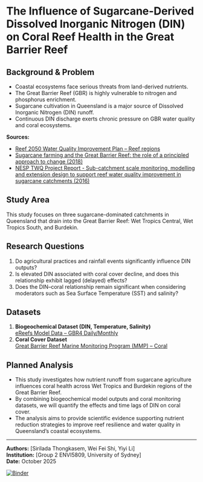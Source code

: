 # The Influence of Sugarcane-Derived Dissolved Inorganic Nitrogen (DIN) on Coral Reef Health in the Great Barrier Reef

## Background & Problem
* Coastal ecosystems face serious threats from land-derived nutrients.  
* The Great Barrier Reef (GBR) is highly vulnerable to nitrogen and phosphorus enrichment.  
* Sugarcane cultivation in Queensland is a major source of Dissolved Inorganic Nitrogen (DIN) runoff.  
* Continuous DIN discharge exerts chronic pressure on GBR water quality and coral ecosystems.  

**Sources:**
- [Reef 2050 Water Quality Improvement Plan – Reef regions](https://www.reefplan.qld.gov.au/reef-regions)  
- [Sugarcane farming and the Great Barrier Reef: the role of a principled approach to change (2018)](https://doi.org/10.1016/j.landusepol.2018.07.026)  
- [NESP TWQ Project Report - Sub-catchment scale monitoring, modelling and extension design to support reef water quality improvement in sugarcane catchments (2016)](http://nesptropical.edu.au/wp-content/uploads/2016/07/NESP-TWQ-1.8-FINAL-REPORT-A.pdf)

## Study Area
This study focuses on three sugarcane-dominated catchments in Queensland that drain into the Great Barrier Reef: Wet Tropics Central, Wet Tropics South, and Burdekin.

## Research Questions
1. Do agricultural practices and rainfall events significantly influence DIN outputs?  
2. Is elevated DIN associated with coral cover decline, and does this relationship exhibit lagged (delayed) effects?  
3. Does the DIN–coral relationship remain significant when considering moderators such as Sea Surface Temperature (SST) and salinity?

## Datasets
1. **Biogeochemical Dataset (DIN, Temperature, Salinity)**  
   [eReefs Model Data – GBR4 Daily/Monthly](https://thredds.ereefs.aims.gov.au/thredds/catalog/ereefs/GBR4_H2p0_B3p1_Cq3b_Dhnd/daily-monthly/catalog.html)
2. **Coral Cover Dataset**  
   [Great Barrier Reef Marine Monitoring Program (MMP) – Coral](https://apps.aims.gov.au/metadata/view/c30cfb2d-46be-4837-9733-9bb60489b65b)

## Planned Analysis
* This study investigates how nutrient runoff from sugarcane agriculture influences coral health across Wet Tropics and Burdekin regions of the Great Barrier Reef.  
* By combining biogeochemical model outputs and coral monitoring datasets, we will quantify the effects and time lags of DIN on coral cover.  
* The analysis aims to provide scientific evidence supporting nutrient reduction strategies to improve reef resilience and water quality in Queensland’s coastal ecosystems.

---
**Authors:** [Sirilada Thongkasem, Wei Fei Shi, Yiyi Li​]  
**Institution:** [Group 2 ENVI5809, University of Sydney]  
**Date:** October 2025  

[![Binder](https://mybinder.org/badge_logo.svg)](https://mybinder.org/v2/gh/Sirilada-Thongkasem/The-Influence-of-Sugarcane-DIN-on-Coral-Reef-Health-in-GBR/HEAD)
